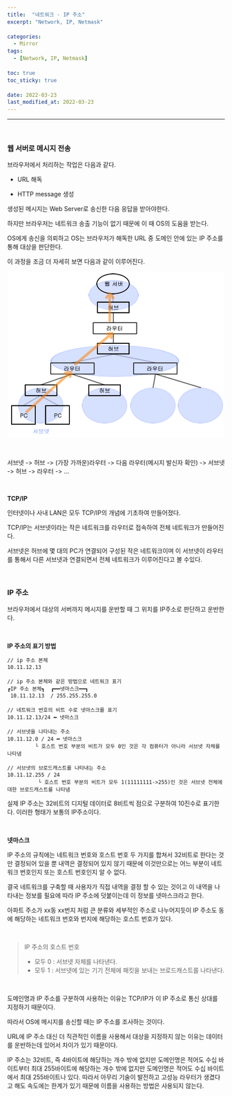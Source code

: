 ```yaml
---
title:  "네트워크 - IP 주소"
excerpt: "Network, IP, Netmask"

categories:
  - Mirror
tags:
  - [Network, IP, Netmask]

toc: true
toc_sticky: true
 
date: 2022-03-23
last_modified_at: 2022-03-23
---  
```


***

<br>

### 웹 서버로 메시지 전송

브라우저에서 처리하는 작업은 다음과 같다.

* URL 해독

* HTTP message 생성

생성된 메시지는 Web Server로 송신한 다음 응답을 받아야한다.  

하지만 브라우저는 네트워크 송출 기능이 없기 때문에 이 때 OS의 도움을 받는다.

OS에게 송신을 의뢰하고 OS는 브라우저가 해독한 URL 중 도메인 안에 있는 IP 주소를 통해 대상을 판단한다.

이 과정을 조금 더 자세히 보면 다음과 같이 이루어진다.

![send](/assets/images/20220323_Posting/send.png)

<br>

서브넷 -> 허브 -> (가장 가까운)라우터 -> 다음 라우터(메시지 발신자 확인) -> 서브넷 -> 허브 -> 라우터 -> ...

<br>


**TCP/IP**  

인터넷이나 사내 LAN은 모두 TCP/IP의 개념에 기초하여 만들어졌다. 

TCP/IP는 서브넷이라는 작은 네트워크를 라우터로 접속하여 전체 네트워크가 만들어진다.

서브넷은 허브에 몇 대의 PC가 연결되어 구성된 작은 네트워크이며 이 서브넷이 라우터를 통해서 다른 서브넷과 연결되면서 전체 네트워크가 이루어진다고 볼 수있다.

<br>

### IP 주소

브라우저에서 대상의 서버까지 메시지를 운반할 때 그 위치를 IP주소로 판단하고 운반한다. 

<br>

**IP 주소의 표기 방법**

```
// ip 주소 본체
10.11.12.13

// ip 주소 본체와 같은 방법으로 네트워크 표기
┏IP 주소 본체┓  ┏━━넷마스크━━┓ 
 10.11.12.13  / 255.255.255.0

// 네트워크 번호의 비트 수로 넷마스크를 표기
10.11.12.13/24 ━ 넷마스크

// 서브넷을 나타내는 주소
10.11.12.0 / 24 ━ 넷마스크
         └ 호스트 번호 부분의 비트가 모두 0인 것은 각 컴퓨터가 아니라 서브넷 자체를 나타냄

// 서브넷의 브로드캐스트를 나타내는 주소
10.11.12.255 / 24
          └ 호스트 번호 부분의 비트가 모두 1(11111111->255)인 것은 서브넷 전체에 대한 브로드캐스트를 나타냄
```

실제 IP 주소는 32비트의 디지털 데이터로 8비트씩 점으로 구분하여 10진수로 표기한다. 이러한 형태가 보통의 IP주소이다.

<br>

**넷마스크**  

IP 주소의 규칙에는 네트워크 번호와 호스트 번호 두 가지를 합쳐서 32비트로 한다는 것만 결정되어 있을 뿐 내역은 결정되어 있지 않기 때문에 이것만으로는 어느 부분이 네트워크 번호인지 또는 호스트 번호인지 알 수 없다. 

결국 네트워크를 구축할 때 사용자가 직접 내역을 결정 할 수 있는 것이고 이 내역을 나타내는 정보를 필요에 따라 IP 주소에 덧붙이는데 이 정보를 넷마스크라고 한다.

아파트 주소가 xx동 xx번지 처럼 큰 분류와 세부적인 주소로 나누어지듯이 IP 주소도 동에 해당하는 네트워크 번호와 번지에 해당하는 호스트 번호가 있다.

<br>

>IP 주소의 호스트 번호
>* 모두 0 : 서브넷 자체를 나타낸다.
>* 모두 1 : 서브넷에 있는 기기 전체에 패킷을 보내는 브로드캐스트를 나타낸다.

<br>

도메인명과 IP 주소를 구분하여 사용하는 이유는 TCP/IP가 이 IP 주소로 통신 상대를 지정하기 때문이다.

따라서 OS에 메시지를 송신할 때는 IP 주소를 조사하는 것이다. 

URL에 IP 주소 대신 더 직관적인 이름을 사용해서 대상을 지정하지 않는 이유는 데이터를 운반하는데 있어서 차이가 있기 때문이다. 

IP 주소는 32비트, 즉 4바이트에 해당하는 개수 밖에 없지만 도메인명은 적어도 수십 바이트부터 최대 255바이트에 해당하는 개수 밖에 없지만 도메인명은 적어도 수십 바이트에서 최대 255바이트나 있다. 따라서 아무리 기술이 발전하고 고성능 라우터가 생겼다고 해도 속도에는 한계가 있기 때문에 이름을 사용하는 방법은 사용되지 않는다.

